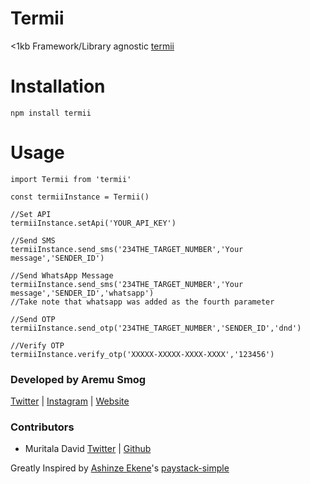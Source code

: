 # Termii
<1kb Framework/Library agnostic [termii](http://www.termii.com) 

# Installation

```
npm install termii
```

# Usage
```
import Termii from 'termii'

const termiiInstance = Termii()

//Set API
termiiInstance.setApi('YOUR_API_KEY')

//Send SMS
termiiInstance.send_sms('234THE_TARGET_NUMBER','Your message','SENDER_ID')

//Send WhatsApp Message
termiiInstance.send_sms('234THE_TARGET_NUMBER','Your message','SENDER_ID','whatsapp')
//Take note that whatsapp was added as the fourth parameter

//Send OTP
termiiInstance.send_otp('234THE_TARGET_NUMBER','SENDER_ID','dnd')

//Verify OTP
termiiInstance.verify_otp('XXXXX-XXXXX-XXXX-XXXX','123456')
```

### Developed by Aremu Smog
[Twitter](https://twitter.com/aremu_smog) | [Instagram](https://instagram.com/aremu_smog) | [Website](http://aremu-smog.herokuapp.com)

### Contributors
- Muritala David [Twitter](https://twitter.com/pipe_dev)  | [Github](http://github.com/Fn-studyo)

Greatly Inspired by [Ashinze Ekene](https://twitter.com/ashinzekene)'s [paystack-simple](https://github.com/ashinzekene/paystack-simple)